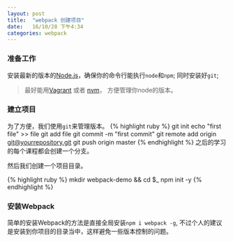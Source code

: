 ```yaml
---
layout: post
title:  "webpack 创建项目"
date:   16/10/28 下午4:34
categories: webpack
---
```


### 准备工作
安装最新的版本的[Node.js](http://nodejs.org/)，确保你的命令行能执行`node`和`npm`;
同时安装好`git`;

> 最好能用[Vagrant](https://www.vagrantup.com/) 或者 [nvm](https://www.npmjs.com/package/nvm)， 方便管理你node的版本。
 
### 建立项目
为了方便，我们使用`git`来管理版本。
{% highlight ruby %}
git init
echo "first file" >> file
git add file
git commit -m "first commit"
git remote add origin git@yourrepository.git
git push origin master
{% endhighlight %}
之后的学习的每个课程都会创建一个分支。

然后我们创建一个项目目录。

{% highlight ruby %}
mkdir webpack-demo && cd $_
npm init -y
{% endhighlight %}


### 安装Webpack
简单的安装Webpack的方法是直接全局安装`npm i webpack -g`,
不过个人的建议是安装到你项目的目录当中，这样避免一些版本控制的问题。

